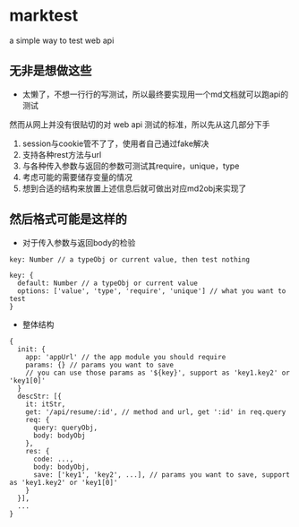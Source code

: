 # marktest
a simple way to test web api

## 无非是想做这些

* 太懒了，不想一行行的写测试，所以最终要实现用一个md文档就可以跑api的测试

然而从网上并没有很贴切的对 web api 测试的标准，所以先从这几部分下手

1. session与cookie管不了了，使用者自己通过fake解决
2. 支持各种rest方法与url
3. 与各种传入参数与返回的参数可测试其require，unique，type
4. 考虑可能的需要储存变量的情况
5. 想到合适的结构来放置上述信息后就可做出对应md2obj来实现了

## 然后格式可能是这样的

* 对于传入参数与返回body的检验

```
key: Number // a typeObj or current value, then test nothing

key: {
  default: Number // a typeObj or current value
  options: ['value', 'type', 'require', 'unique'] // what you want to test
}
```

* 整体结构

```
{
  init: {
    app: 'appUrl' // the app module you should require
    params: {} // params you want to save
    // you can use those params as '${key}', support as 'key1.key2' or 'key1[0]'
  }
  descStr: [{
    it: itStr,
    get: '/api/resume/:id', // method and url, get ':id' in req.query
    req: {
      query: queryObj,
      body: bodyObj
    },
    res: {
      code: ...,
      body: bodyObj,
      save: ['key1', 'key2', ...], // params you want to save, support as 'key1.key2' or 'key1[0]'
    }
  }],
  ...
}
```
